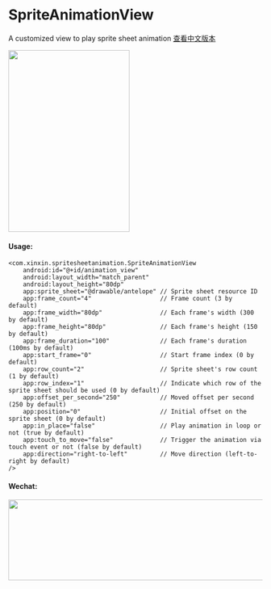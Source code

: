# SpriteAnimationView
A customized view to play sprite sheet animation [查看中文版本](https://github.com/qianxin2016/SpriteAnimationView/blob/master/README_CN.md)

<img src="https://github.com/qianxin2016/SpriteAnimationView/blob/master/snapshot.gif" width="240" height="360" />

#### Usage:
```
<com.xinxin.spritesheetanimation.SpriteAnimationView
    android:id="@+id/animation_view"
    android:layout_width="match_parent"
    android:layout_height="80dp"
    app:sprite_sheet="@drawable/antelope" // Sprite sheet resource ID
    app:frame_count="4"                   // Frame count (3 by default)
    app:frame_width="80dp"                // Each frame's width (300 by default)
    app:frame_height="80dp"               // Each frame's height (150 by default)
    app:frame_duration="100"              // Each frame's duration (100ms by default)
    app:start_frame="0"                   // Start frame index (0 by default)
    app:row_count="2"                     // Sprite sheet's row count (1 by default)
    app:row_index="1"                     // Indicate which row of the sprite sheet should be used (0 by default)
    app:offset_per_second="250"           // Moved offset per second (250 by default)
    app:position="0"                      // Initial offset on the sprite sheet (0 by default)
    app:in_place="false"                  // Play animation in loop or not (true by default)
    app:touch_to_move="false"             // Trigger the animation via touch event or not (false by default)
    app:direction="right-to-left"         // Move direction (left-to-right by default)
/>
```

#### Wechat:
<img src="https://github.com/qianxin2016/SpriteAnimationView/blob/master/wechat.png" width="560" height="160" />
